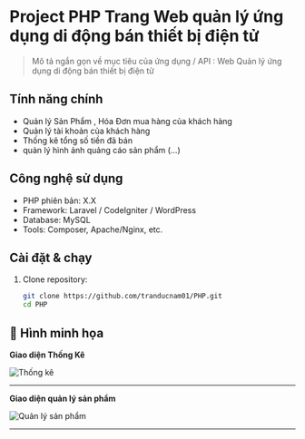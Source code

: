 # Project PHP Trang Web quản lý ứng dụng di động bán thiết bị điện tử


> Mô tả ngắn gọn về mục tiêu của ứng dụng / API : Web Quản lý ứng dụng di động bán thiết bị điện tử 

##  Tính năng chính
- Quản lý Sản Phẩm , Hóa Đơn mua hàng của khách hàng
- Quản lý tài khoản của khách hàng
- Thống kê tổng số tiền đã bán
- quản lý hình ảnh quảng cáo sản phẩm
(...)

##  Công nghệ sử dụng
- PHP phiên bản: X.X
- Framework: Laravel / CodeIgniter / WordPress
- Database: MySQL
- Tools: Composer, Apache/Nginx, etc.

##  Cài đặt & chạy
1. Clone repository:
   ```bash
   git clone https://github.com/tranducnam01/PHP.git
   cd PHP
   ``` 

## 📸 Hình minh họa

**Giao diện Thống Kê**  

![Thống kê](https://github.com/user-attachments/assets/c8198484-44df-42af-93a5-9b73cdffea93)

---

**Giao diện quản lý sản phẩm**  

![Quản lý sản phẩm](https://github.com/user-attachments/assets/2e849a74-6508-46ad-b7ae-13d34c4adcb4)

---


